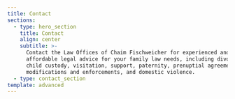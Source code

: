 ```yaml
---
title: Contact
sections:
  - type: hero_section
    title: Contact
    align: center
    subtitle: >-
      Contact the Law Offices of Chaim Fischweicher for experienced and
      affordable legal advice for your family law needs, including divorce,
      child custody, visitation, support, paternity, prenuptial agreements,
      modifications and enforcements, and domestic violence.
  - type: contact_section
template: advanced
---
```

